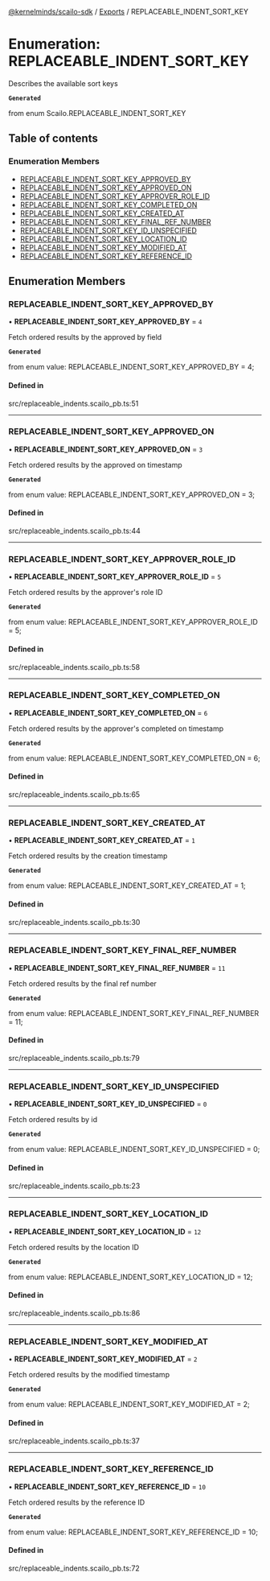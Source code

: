 [@kernelminds/scailo-sdk](../README.md) / [Exports](../modules.md) / REPLACEABLE\_INDENT\_SORT\_KEY

# Enumeration: REPLACEABLE\_INDENT\_SORT\_KEY

Describes the available sort keys

**`Generated`**

from enum Scailo.REPLACEABLE_INDENT_SORT_KEY

## Table of contents

### Enumeration Members

- [REPLACEABLE\_INDENT\_SORT\_KEY\_APPROVED\_BY](REPLACEABLE_INDENT_SORT_KEY.md#replaceable_indent_sort_key_approved_by)
- [REPLACEABLE\_INDENT\_SORT\_KEY\_APPROVED\_ON](REPLACEABLE_INDENT_SORT_KEY.md#replaceable_indent_sort_key_approved_on)
- [REPLACEABLE\_INDENT\_SORT\_KEY\_APPROVER\_ROLE\_ID](REPLACEABLE_INDENT_SORT_KEY.md#replaceable_indent_sort_key_approver_role_id)
- [REPLACEABLE\_INDENT\_SORT\_KEY\_COMPLETED\_ON](REPLACEABLE_INDENT_SORT_KEY.md#replaceable_indent_sort_key_completed_on)
- [REPLACEABLE\_INDENT\_SORT\_KEY\_CREATED\_AT](REPLACEABLE_INDENT_SORT_KEY.md#replaceable_indent_sort_key_created_at)
- [REPLACEABLE\_INDENT\_SORT\_KEY\_FINAL\_REF\_NUMBER](REPLACEABLE_INDENT_SORT_KEY.md#replaceable_indent_sort_key_final_ref_number)
- [REPLACEABLE\_INDENT\_SORT\_KEY\_ID\_UNSPECIFIED](REPLACEABLE_INDENT_SORT_KEY.md#replaceable_indent_sort_key_id_unspecified)
- [REPLACEABLE\_INDENT\_SORT\_KEY\_LOCATION\_ID](REPLACEABLE_INDENT_SORT_KEY.md#replaceable_indent_sort_key_location_id)
- [REPLACEABLE\_INDENT\_SORT\_KEY\_MODIFIED\_AT](REPLACEABLE_INDENT_SORT_KEY.md#replaceable_indent_sort_key_modified_at)
- [REPLACEABLE\_INDENT\_SORT\_KEY\_REFERENCE\_ID](REPLACEABLE_INDENT_SORT_KEY.md#replaceable_indent_sort_key_reference_id)

## Enumeration Members

### REPLACEABLE\_INDENT\_SORT\_KEY\_APPROVED\_BY

• **REPLACEABLE\_INDENT\_SORT\_KEY\_APPROVED\_BY** = ``4``

Fetch ordered results by the approved by field

**`Generated`**

from enum value: REPLACEABLE_INDENT_SORT_KEY_APPROVED_BY = 4;

#### Defined in

src/replaceable_indents.scailo_pb.ts:51

___

### REPLACEABLE\_INDENT\_SORT\_KEY\_APPROVED\_ON

• **REPLACEABLE\_INDENT\_SORT\_KEY\_APPROVED\_ON** = ``3``

Fetch ordered results by the approved on timestamp

**`Generated`**

from enum value: REPLACEABLE_INDENT_SORT_KEY_APPROVED_ON = 3;

#### Defined in

src/replaceable_indents.scailo_pb.ts:44

___

### REPLACEABLE\_INDENT\_SORT\_KEY\_APPROVER\_ROLE\_ID

• **REPLACEABLE\_INDENT\_SORT\_KEY\_APPROVER\_ROLE\_ID** = ``5``

Fetch ordered results by the approver's role ID

**`Generated`**

from enum value: REPLACEABLE_INDENT_SORT_KEY_APPROVER_ROLE_ID = 5;

#### Defined in

src/replaceable_indents.scailo_pb.ts:58

___

### REPLACEABLE\_INDENT\_SORT\_KEY\_COMPLETED\_ON

• **REPLACEABLE\_INDENT\_SORT\_KEY\_COMPLETED\_ON** = ``6``

Fetch ordered results by the approver's completed on timestamp

**`Generated`**

from enum value: REPLACEABLE_INDENT_SORT_KEY_COMPLETED_ON = 6;

#### Defined in

src/replaceable_indents.scailo_pb.ts:65

___

### REPLACEABLE\_INDENT\_SORT\_KEY\_CREATED\_AT

• **REPLACEABLE\_INDENT\_SORT\_KEY\_CREATED\_AT** = ``1``

Fetch ordered results by the creation timestamp

**`Generated`**

from enum value: REPLACEABLE_INDENT_SORT_KEY_CREATED_AT = 1;

#### Defined in

src/replaceable_indents.scailo_pb.ts:30

___

### REPLACEABLE\_INDENT\_SORT\_KEY\_FINAL\_REF\_NUMBER

• **REPLACEABLE\_INDENT\_SORT\_KEY\_FINAL\_REF\_NUMBER** = ``11``

Fetch ordered results by the final ref number

**`Generated`**

from enum value: REPLACEABLE_INDENT_SORT_KEY_FINAL_REF_NUMBER = 11;

#### Defined in

src/replaceable_indents.scailo_pb.ts:79

___

### REPLACEABLE\_INDENT\_SORT\_KEY\_ID\_UNSPECIFIED

• **REPLACEABLE\_INDENT\_SORT\_KEY\_ID\_UNSPECIFIED** = ``0``

Fetch ordered results by id

**`Generated`**

from enum value: REPLACEABLE_INDENT_SORT_KEY_ID_UNSPECIFIED = 0;

#### Defined in

src/replaceable_indents.scailo_pb.ts:23

___

### REPLACEABLE\_INDENT\_SORT\_KEY\_LOCATION\_ID

• **REPLACEABLE\_INDENT\_SORT\_KEY\_LOCATION\_ID** = ``12``

Fetch ordered results by the location ID

**`Generated`**

from enum value: REPLACEABLE_INDENT_SORT_KEY_LOCATION_ID = 12;

#### Defined in

src/replaceable_indents.scailo_pb.ts:86

___

### REPLACEABLE\_INDENT\_SORT\_KEY\_MODIFIED\_AT

• **REPLACEABLE\_INDENT\_SORT\_KEY\_MODIFIED\_AT** = ``2``

Fetch ordered results by the modified timestamp

**`Generated`**

from enum value: REPLACEABLE_INDENT_SORT_KEY_MODIFIED_AT = 2;

#### Defined in

src/replaceable_indents.scailo_pb.ts:37

___

### REPLACEABLE\_INDENT\_SORT\_KEY\_REFERENCE\_ID

• **REPLACEABLE\_INDENT\_SORT\_KEY\_REFERENCE\_ID** = ``10``

Fetch ordered results by the reference ID

**`Generated`**

from enum value: REPLACEABLE_INDENT_SORT_KEY_REFERENCE_ID = 10;

#### Defined in

src/replaceable_indents.scailo_pb.ts:72
